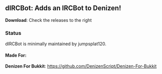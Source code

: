 dIRCBot: Adds an IRCBot to Denizen!
-----------------------------------

**Download**: Check the releases to the right

### Status
dIRCBot is minimally maintained by jumpsplat120.

#### Made For:
**Denizen For Bukkit**: https://github.com/DenizenScript/Denizen-For-Bukkit
